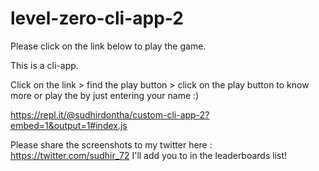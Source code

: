 # level-zero-cli-app-2
Please click on the link below to play the game.

This is a cli-app.

Click on the link > find the play button > click on the play button to know more or play the by just entering your name :)

https://repl.it/@sudhirdontha/custom-cli-app-2?embed=1&output=1#index.js

Please share the screenshots to my twitter here : https://twitter.com/sudhir_72 I'll add you to in the leaderboards list!



